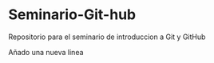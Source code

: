 # Seminario-Git-hub
Repositorio para el seminario de introduccion a Git y GitHub

Añado una nueva linea